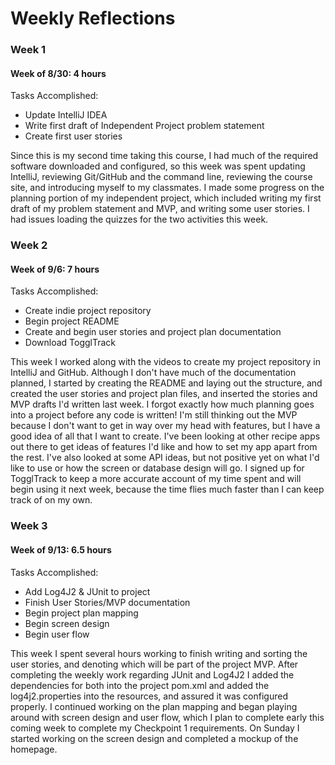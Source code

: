 # Weekly Reflections

### Week 1 
#### Week of 8/30: 4 hours

Tasks Accomplished:
+ Update IntelliJ IDEA
+ Write first draft of Independent Project problem statement
+ Create first user stories

Since this is my second time taking this course, I had much of the required software downloaded and configured, so this 
week was spent updating IntelliJ, reviewing Git/GitHub and the command line, reviewing the course site, and introducing 
myself to my classmates. I made some progress on the planning portion of my independent project, which included writing
my first draft of my problem statement and MVP, and writing some user stories. I had issues loading the quizzes for the
two activities this week.

### Week 2
#### Week of 9/6: 7 hours

Tasks Accomplished:
+ Create indie project repository
+ Begin project README
+ Create and begin user stories and project plan documentation
+ Download TogglTrack

This week I worked along with the videos to create my project repository in IntelliJ and GitHub. Although I don't have 
much of the documentation planned, I started by creating the README and laying out the structure, and created the user 
stories and project plan files, and inserted the stories and MVP drafts I'd written last week. I forgot exactly how much 
planning goes into a project before any code is written! I'm still thinking out the MVP because I don't want to get in 
way over my head with features, but I have a good idea of all that I want to create. I've been looking at other recipe 
apps out there to get ideas of features I'd like and how to set my app apart from the rest. I've also looked at some API
ideas, but not positive yet on what I'd like to use or how the screen or database design will go. I signed up for 
TogglTrack to keep a more accurate account of my time spent and will begin using it next week, because the time flies 
much faster than I can keep track of on my own.

### Week 3
#### Week of 9/13: 6.5 hours

Tasks Accomplished:
+ Add Log4J2 & JUnit to project
+ Finish User Stories/MVP documentation
+ Begin project plan mapping
+ Begin screen design
+ Begin user flow

This week I spent several hours working to finish writing and sorting the user stories, and denoting which will be part
of the project MVP. After completing the weekly work regarding JUnit and Log4J2 I added the dependencies for both into 
the project pom.xml and added the log4j2.properties into the resources, and assured it was configured properly. I 
continued working on the plan mapping and began playing around with screen design and user flow, which I plan to 
complete early this coming week to complete my Checkpoint 1 requirements. On Sunday I started working on the screen 
design and completed a mockup of the homepage.